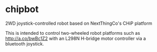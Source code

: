# chipbot
2WD joystick-controlled robot based on NextThingCo's CHiP platform

This is intended to control two-wheeled robot platforms such as http://a.co/bwBc1Z2 with an L298N H-bridge motor controller via a bluetooth joystick.
